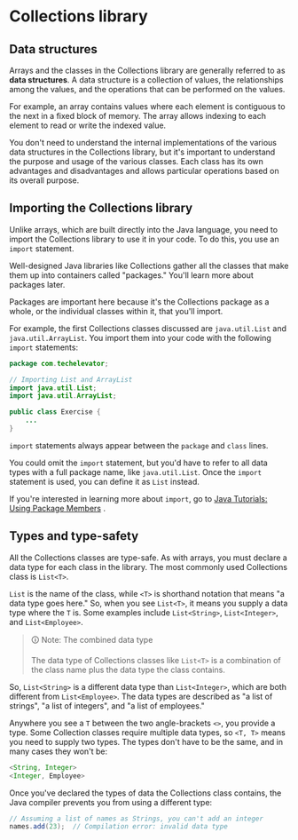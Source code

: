 # Collections library

## Data structures
Arrays and the classes in the Collections library are generally referred to as **data structures**. A data structure is a collection of values, the relationships among the values, and the operations that can be performed on the values.

For example, an array contains values where each element is contiguous to the next in a fixed block of memory. The array allows indexing to each element to read or write the indexed value.

You don't need to understand the internal implementations of the various data structures in the Collections library, but it's important to understand the purpose and usage of the various classes. Each class has its own advantages and disadvantages and allows particular operations based on its overall purpose.

## Importing the Collections library
Unlike arrays, which are built directly into the Java language, you need to import the Collections library to use it in your code. To do this, you use an `import` statement.

Well-designed Java libraries like Collections gather all the classes that make them up into containers called "packages." You'll learn more about packages later.

Packages are important here because it's the Collections package as a whole, or the individual classes within it, that you'll import.

For example, the first Collections classes discussed are `java.util.List` and `java.util.ArrayList`. You import them into your code with the following `import` statements:

```java
package com.techelevator;

// Importing List and ArrayList
import java.util.List;
import java.util.ArrayList;

public class Exercise {
    ...
}
```

`import` statements always appear between the `package` and `class` lines.

You could omit the `import` statement, but you'd have to refer to all data types with a full package name, like `java.util.List`. Once the `import` statement is used, you can define it as `List` instead.

If you're interested in learning more about `import`, go to [Java Tutorials: Using Package Members](https://docs.oracle.com/javase/tutorial/java/package/usepkgs.html) .

## Types and type-safety
All the Collections classes are type-safe. As with arrays, you must declare a data type for each class in the library. The most commonly used Collections class is `List<T>`.

`List` is the name of the class, while `<T>` is shorthand notation that means "a data type goes here." So, when you see `List<T>`, it means you supply a data type where the `T` is. Some examples include `List<String>`, `List<Integer>`, and `List<Employee>`.

>🛈 Note: The combined data type
>
>The data type of Collections classes like `List<T>` is a combination of the class name plus the data type the class contains.

So, `List<String>` is a different data type than `List<Integer>`, which are both different from `List<Employee>`. The data types are described as "a list of strings", "a list of integers", and "a list of employees."

Anywhere you see a `T` between the two angle-brackets `<>`, you provide a type. Some Collection classes require multiple data types, so `<T, T>` means you need to supply two types. The types don't have to be the same, and in many cases they won't be:

```java
<String, Integer>
<Integer, Employee>
```

Once you've declared the types of data the Collections class contains, the Java compiler prevents you from using a different type:

```java
// Assuming a list of names as Strings, you can't add an integer
names.add(23);  // Compilation error: invalid data type
```
